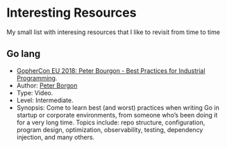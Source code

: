 # Interesting Resources
My small list with interesing resources that I like to revisit from time to time

## Go lang

*  [GopherCon EU 2018: Peter Bourgon - Best Practices for Industrial Programming](https://www.youtube.com/watch?v=PTE4VJIdHPg).
  * Author: [Peter Borgon](https://twitter.com/peterbourgon)
  * Type: Video.
  * Level: Intermediate.
  * Synopsis: Come to learn best (and worst) practices when writing Go in startup or corporate environments,
from someone who’s been doing it for a very long time.
Topics include: repo structure, configuration, program design, optimization, observability, testing, dependency injection, and many others.
